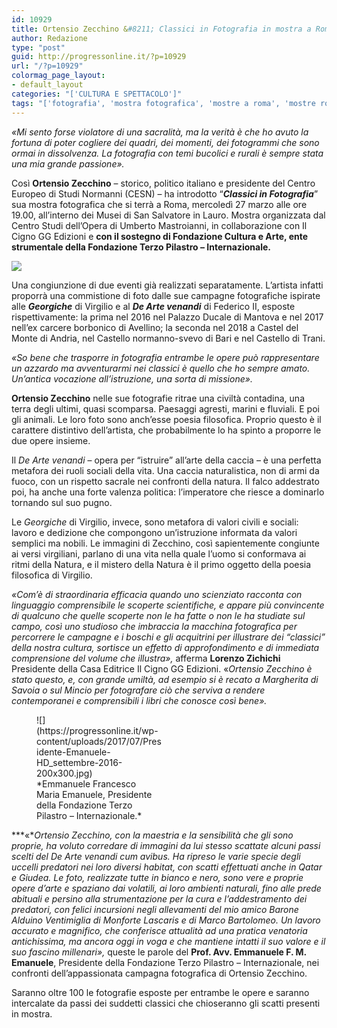 ```yaml
---
id: 10929
title: Ortensio Zecchino &#8211; Classici in Fotografia in mostra a Roma
author: Redazione
type: "post"
guid: http://progressonline.it/?p=10929
url: "/?p=10929"
colormag_page_layout:
- default_layout
categories: "['CULTURA E SPETTACOLO']"
tags: "['fotografia', 'mostra fotografica', 'mostre a roma', 'mostre roma', 'ortensio zecchino', 'Roma']"
---
```


*«Mi sento forse violatore di una sacralità, ma la verità è che ho avuto la fortuna di poter cogliere dei quadri, dei momenti, dei fotogrammi che sono ormai in dissolvenza. La fotografia con temi bucolici e rurali è sempre stata una mia grande passione».*

Così **Ortensio Zecchino** – storico, politico italiano e presidente del Centro Europeo di Studi Normanni (CESN) – ha introdotto “***Classici in Fotografia***” sua mostra fotografica che si terrà a Roma, mercoledì 27 marzo alle ore 19.00, all’interno dei Musei di San Salvatore in Lauro. Mostra organizzata dal Centro Studi dell’Opera di Umberto Mastroianni, in collaborazione con Il Cigno GG Edizioni e **con il sostegno di Fondazione Cultura e Arte, ente strumentale della Fondazione Terzo Pilastro – Internazionale.**

*![](https://progressonline.it/wp-content/uploads/2019/03/Cattura-1.jpg)*

Una congiunzione di due eventi già realizzati separatamente. L’artista infatti proporrà una commistione di foto dalle sue campagne fotografiche ispirate alle ***Georgiche*** di Virgilio e al ***De Arte venandi*** di Federico II, esposte rispettivamente: la prima nel 2016 nel Palazzo Ducale di Mantova e nel 2017 nell’ex carcere borbonico di Avellino; la seconda nel 2018 a Castel del Monte di Andria, nel Castello normanno-svevo di Bari e nel Castello di Trani.

*«So bene che trasporre in fotografia entrambe le opere può rappresentare un azzardo ma avventurarmi nei classici è quello che ho sempre amato. Un’antica vocazione all’istruzione, una sorta di missione».*

**Ortensio Zecchino** nelle sue fotografie ritrae una civiltà contadina, una terra degli ultimi, quasi scomparsa. Paesaggi agresti, marini e fluviali. E poi gli animali. Le loro foto sono anch’esse poesia filosofica. Proprio questo è il carattere distintivo dell’artista, che probabilmente lo ha spinto a proporre le due opere insieme.

Il *De Arte venandi* – opera per “istruire” all’arte della caccia – è una perfetta metafora dei ruoli sociali della vita. Una caccia naturalistica, non di armi da fuoco, con un rispetto sacrale nei confronti della natura. Il falco addestrato poi, ha anche una forte valenza politica: l’imperatore che riesce a dominarlo tornando sul suo pugno.

Le *Georgiche* di Virgilio, invece, sono metafora di valori civili e sociali: lavoro e dedizione che compongono un’istruzione informata da valori semplici ma nobili. Le immagini di Zecchino, così sapientemente congiunte ai versi virgiliani, parlano di una vita nella quale l’uomo si conformava ai ritmi della Natura, e il mistero della Natura è il primo oggetto della poesia filosofica di Virgilio.

*«Com’è di straordinaria efficacia quando uno scienziato racconta con linguaggio comprensibile le scoperte scientifiche, e appare più convincente di qualcuno che quelle scoperte non le ha fatte o non le ha studiate sul campo, così uno studioso che imbraccia la macchina fotografica per percorrere le campagne e i boschi e gli acquitrini per illustrare dei “classici” della nostra cultura, sortisce un effetto di approfondimento e di immediata comprensione del volume che illustra»,* afferma **Lorenzo Zichichi** Presidente della Casa Editrice Il Cigno GG Edizioni. «*Ortensio Zecchino è stato questo, e, con grande umiltà, ad esempio si è recato a Margherita di Savoia o sul Mincio per fotografare ciò che serviva a rendere contemporanei e comprensibili i libri che conosce così bene».*

<figure aria-describedby="caption-attachment-6068" class="wp-caption alignright" id="attachment_6068" style="width: 200px">![](https://progressonline.it/wp-content/uploads/2017/07/Presidente-Emanuele-HD_settembre-2016-200x300.jpg)<figcaption class="wp-caption-text" id="caption-attachment-6068">*Emmanuele Francesco Maria Emanuele, Presidente della Fondazione Terzo Pilastro – Internazionale.*</figcaption></figure>

***«****Ortensio Zecchino, con la maestria e la sensibilità che gli sono proprie, ha voluto corredare di immagini da lui stesso scattate alcuni passi scelti del* De Arte venandi cum avibus*. Ha ripreso le varie specie degli uccelli predatori nei loro diversi habitat, con scatti effettuati anche in Qatar e Giudea. Le foto, realizzate tutte in bianco e nero, sono vere e proprie opere d’arte e spaziano dai volatili, ai loro ambienti naturali, fino alle prede abituali e persino alla strumentazione per la cura e l’addestramento dei predatori, con felici incursioni negli allevamenti del mio amico Barone Alduino Ventimiglia di Monforte Lascaris e di Marco Bartolomeo. Un lavoro accurato e magnifico, che conferisce attualità ad una pratica venatoria antichissima, ma ancora oggi in voga e che mantiene intatti il suo valore e il suo fascino millenari»,* queste le parole del **Prof. Avv. Emmanuele F. M. Emanuele**, Presidente della Fondazione Terzo Pilastro – Internazionale, nei confronti dell’appassionata campagna fotografica di Ortensio Zecchino.

Saranno oltre 100 le fotografie esposte per entrambe le opere e saranno intercalate da passi dei suddetti classici che chioseranno gli scatti presenti in mostra.